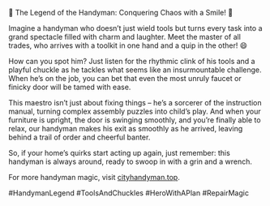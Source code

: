 🔧 The Legend of the Handyman: Conquering Chaos with a Smile! 🔧

Imagine a handyman who doesn’t just wield tools but turns every task into a grand spectacle filled with charm and laughter. Meet the master of all trades, who arrives with a toolkit in one hand and a quip in the other! 😄

How can you spot him? Just listen for the rhythmic clink of his tools and a playful chuckle as he tackles what seems like an insurmountable challenge. When he’s on the job, you can bet that even the most unruly faucet or finicky door will be tamed with ease.

This maestro isn’t just about fixing things – he’s a sorcerer of the instruction manual, turning complex assembly puzzles into child’s play. And when your furniture is upright, the door is swinging smoothly, and you’re finally able to relax, our handyman makes his exit as smoothly as he arrived, leaving behind a trail of order and cheerful banter.

So, if your home’s quirks start acting up again, just remember: this handyman is always around, ready to swoop in with a grin and a wrench.

For more handyman magic, visit <a href="https://cityhandyman.top">cityhandyman.top</a>.

#HandymanLegend #ToolsAndChuckles #HeroWithAPlan #RepairMagic
